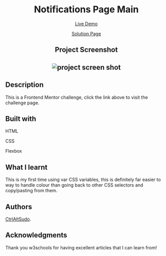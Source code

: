 <h1 align="center">Notifications Page Main</h1>
<p align="center"> <a align="center" href="https://ctrlaltsudo.github.io/Advice-generator-app/">Live Demo</a><p>
<p align="center"> <a align="center" href="https://www.frontendmentor.io/solutions/advicegeneratorapp-QHL975sL6V">Solution Page</a><p>
<h2 align="center">Project Screenshot<h2>
<p align="center">
  <img src="./images/screenshot.png" alt="project screen shot"></img>
</p>


## Description

This is a Frontend Mentor challenge, click the link above to visit the challenge page. 

## Built with 

<p>HTML<p>
<p>CSS<p>
<p>Flexbox<p>

## What I learnt 

This is my first time using var CSS variables, this is definitely far easier to way to handle colour than going back to other CSS selectors and copy/pasting from them. 

## Authors

<a href="https://github.com/CtrlAltSudo">CtrlAltSudo</a>.

## Acknowledgments 

Thank you w3schools for having excellent articles that I can learn from! 